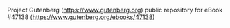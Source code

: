 Project Gutenberg (https://www.gutenberg.org) public repository for eBook #47138 (https://www.gutenberg.org/ebooks/47138)
